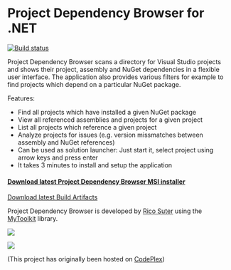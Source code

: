 # Project Dependency Browser for .NET

[![Build status](https://ci.appveyor.com/api/projects/status/7gso36fpsb3b440m?svg=true)](https://ci.appveyor.com/project/rsuter/projectdependencybrowser)

Project Dependency Browser scans a directory for Visual Studio projects and shows their project, assembly and NuGet dependencies in a flexible user interface. The application also provides various filters for example to find projects which depend on a particular NuGet package.

Features: 

- Find all projects which have installed a given NuGet package
- View all referenced assemblies and projects for a given project
- List all projects which reference a given project
- Analyze projects for issues (e.g. version missmatches between assembly and NuGet references)
- Can be used as solution launcher: Just start it, select project using arrow keys and press enter
- It takes 3 minutes to install and setup the application

#### [Download latest Project Dependency Browser MSI installer](http://rsuter.com/Projects/ProjectDependencyBrowser/updates.php)

[Download latest Build Artifacts](https://ci.appveyor.com/project/rsuter/projectdependencybrowser/build/artifacts)

Project Dependency Browser is developed by [Rico Suter](http://rsuter.com) using the [MyToolkit](http://mytoolkit.io) library. 

![](https://raw.githubusercontent.com/rsuter/ProjectDependencyBrowser/master/assets/Screenshots/Overview.png)

![](https://raw.githubusercontent.com/rsuter/ProjectDependencyBrowser/master/assets/Screenshots/References.png)

(This project has originally been hosted on [CodePlex](http://projectdependencybrowser.codeplex.com))
